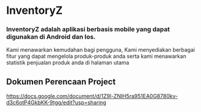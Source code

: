 # InventoryZ

### InventoryZ adalah aplikasi berbasis mobile yang dapat digunakan di Android dan Ios.  
Kami menawarkan kemudahan bagi pengguna, Kami menyediakan berbagai fitur yang dapat mengelola produk-produk anda serta kami menawarkan statistik   penjualan produk anda di halaman utama

## Dokumen Perencaan Project  
https://docs.google.com/document/d/1Z9l-ZNIH5ra951EA0G8780kv-d3c6otP4GkbKK-9tgg/edit?usp=sharing
